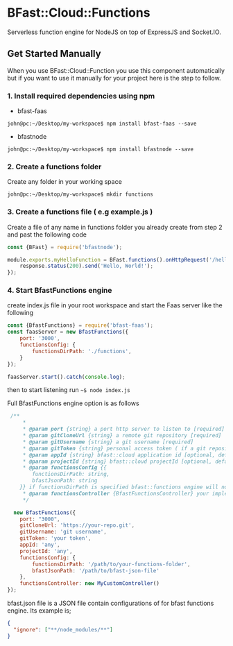 # BFast::Cloud::Functions

Serverless function engine for NodeJS on top of ExpressJS and Socket.IO.

## Get Started Manually

When you use BFast::Cloud::Function you use this component automatically but if you want to use it
manually for your project here is the step to follow.

### 1. Install required dependencies using npm

* bfast-faas
```shell script
john@pc:~/Desktop/my-workspace$ npm install bfast-faas --save
```

* bfastnode
```shell script
john@pc:~/Desktop/my-workspace$ npm install bfastnode --save
```


### 2. Create a functions folder

Create any folder in your working space

```shell script
john@pc:~/Desktop/my-workspace$ mkdir functions
```

### 3. Create a functions file ( e.g example.js )

Create a file of any name in functions folder you already create from step 2 and past the following code
```javascript
const {BFast} = require('bfastnode');

module.exports.myHelloFunction = BFast.functions().onHttpRequest('/hello', (request, response)=>{
    response.status(200).send('Hello, World!');
});
```

### 4. Start BfastFunctions engine

create index.js file in your root workspace and start the Faas server like the following

```javascript
const {BfastFunctions} = require('bfast-faas');
const faasServer = new BfastFunctions({
    port: '3000',
    functionsConfig: {
        functionsDirPath: './functions',
    }
});

faasServer.start().catch(console.log);

```

then to start listening run  `~$ node index.js`

Full BfastFunctions engine option is as follows

```javascript
 /**
     *
     * @param port {string} a port http server to listen to [required]
     * @param gitCloneUrl {string} a remote git repository [required]
     * @param gitUsername {string} a git username [required]
     * @param gitToken {string} personal access token ( if a git repository is private ) [optional, default is null]
     * @param appId {string} bfast::cloud application id [optional, default is null]
     * @param projectId {string} bfast::cloud projectId [optional, default is null]
     * @param functionsConfig {{
        functionsDirPath: string, 
        bfastJsonPath: string
    }} if functionsDirPath is specified bfast::functions engine will not use a git clone url [optional, default is null]
     * @param functionsController {BfastFunctionsController} your implementation o bfast functions controller or null [optional, default is null]
     */

  new BfastFunctions({
    port: "3000",
    gitCloneUrl: 'https://your-repo.git',
    gitUsername: 'git username',
    gitToken: 'your token',
    appId: 'any',
    projectId: 'any',
    functionsConfig: {
        functionsDirPath: '/path/to/your-functions-folder',
        bfastJsonPath: '/path/to/bfast-json-file'
    },
    functionsController: new MyCustomController()
});

```

bfast.json file is a JSON file contain configurations of for bfast functions engine. Its example is;

```json
{
  "ignore": ["**/node_modules/**"]
}
```

